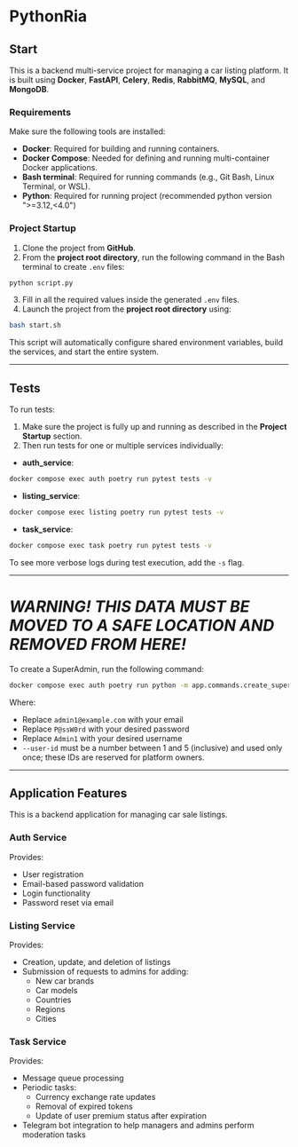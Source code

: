 # PythonRia

## Start

This is a backend multi-service project for managing a car listing platform. It is built using **Docker**, **FastAPI**, **Celery**, **Redis**, **RabbitMQ**, **MySQL**, and **MongoDB**.

### Requirements

Make sure the following tools are installed:
- **Docker**: Required for building and running containers.
- **Docker Compose**: Needed for defining and running multi-container Docker applications.
- **Bash terminal**: Required for running commands (e.g., Git Bash, Linux Terminal, or WSL).
- **Python**: Required for running project (recommended python version ">=3.12,<4.0")

### Project Startup

1. Clone the project from **GitHub**.
2. From the **project root directory**, run the following command in the Bash terminal to create `.env` files:
```bash
python script.py
```
3. Fill in all the required values inside the generated `.env` files.
4. Launch the project from the **project root directory** using:
```bash
bash start.sh
```

This script will automatically configure shared environment variables, build the services, and start the entire system.

---

## Tests

To run tests:

1. Make sure the project is fully up and running as described in the **Project Startup** section.
2. Then run tests for one or multiple services individually:

- **auth_service**:
```bash
docker compose exec auth poetry run pytest tests -v
```

- **listing_service**:
```bash
docker compose exec listing poetry run pytest tests -v
```

- **task_service**:
```bash
docker compose exec task poetry run pytest tests -v
```

To see more verbose logs during test execution, add the `-s` flag.

---

# *WARNING! THIS DATA MUST BE MOVED TO A SAFE LOCATION AND REMOVED FROM HERE!*

To create a SuperAdmin, run the following command:
```bash
docker compose exec auth poetry run python -m app.commands.create_superuser --email admin1@example.com --password P@ssW0rd --username Admin1 --user-id 1
```

Where:
- Replace `admin1@example.com` with your email
- Replace `P@ssW0rd` with your desired password
- Replace `Admin1` with your desired username
- `--user-id` must be a number between 1 and 5 (inclusive) and used only once; these IDs are reserved for platform owners.

---

## Application Features

This is a backend application for managing car sale listings.

### Auth Service

Provides:
- User registration
- Email-based password validation
- Login functionality
- Password reset via email

### Listing Service

Provides:
- Creation, update, and deletion of listings
- Submission of requests to admins for adding:
  - New car brands
  - Car models
  - Countries
  - Regions
  - Cities

### Task Service

Provides:
- Message queue processing
- Periodic tasks:
  - Currency exchange rate updates
  - Removal of expired tokens
  - Update of user premium status after expiration
- Telegram bot integration to help managers and admins perform moderation tasks